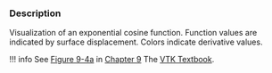 ### Description

Visualization of an exponential cosine function. Function values are indicated by surface displacement. Colors indicate derivative values.

!!! info
    See [Figure 9-4a](../../../VTKBook/09Chapter9/#Figure%209-4a) in [Chapter 9](../../../VTKBook/09Chapter9) The [VTK Textbook](../../../VTKBook/01Chapter1).
